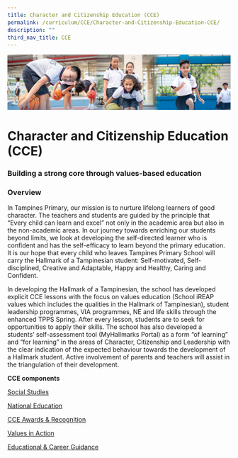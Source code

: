 ```yaml
---
title: Character and Citizenship Education (CCE)
permalink: /curriculum/CCE/Character-and-Citizenship-Education-CCE/
description: ""
third_nav_title: CCE
---
```

![](/images/Our%20Learning%20Experiences.jpg)


Character and Citizenship Education (CCE)
=========================================

### **Building a strong core through values-based education**


### **Overview**


In Tampines Primary, our mission is to nurture lifelong learners of good character. The teachers and students are guided by the principle that “Every child can learn and excel” not only in the academic area but also in the non-academic areas. In our journey towards enriching our students beyond limits, we look at developing the self-directed learner who is confident and has the self-efficacy to learn beyond the primary education. It is our hope that every child who leaves Tampines Primary School will carry the Hallmark of a Tampinesian student: Self-motivated, Self-disciplined, Creative and Adaptable, Happy and Healthy, Caring and Confident.

  
In developing the Hallmark of a Tampinesian, the school has developed explicit CCE lessons with the focus on values education (School iREAP values which includes the qualities in the Hallmark of Tampinesian), student leadership programmes, VIA programmes, NE and life skills through the enhanced TPPS Spring. After every lesson, students are to seek for opportunities to apply their skills. The school has also developed a students’ self-assessment tool (MyHallmarks Portal) as a form “of learning” and “for learning” in the areas of Character, Citizenship and Leadership with the clear indication of the expected behaviour towards the development of a Hallmark student. Active involvement of parents and teachers will assist in the triangulation of their development.


<b>CCE components</b>

[Social Studies](/curriculum/CCE/Social-Studies/)

[National Education](/curriculum/CCE/National-Education/)

[CCE Awards & Recognition](/curriculum/CCE/CCE-Awards-and-Recognition/)

[Values in Action](/curriculum/CCE/Values-in-Action/)

[Educational & Career Guidance](/curriculum/CCE/Educational-and-Career-Guidance/)